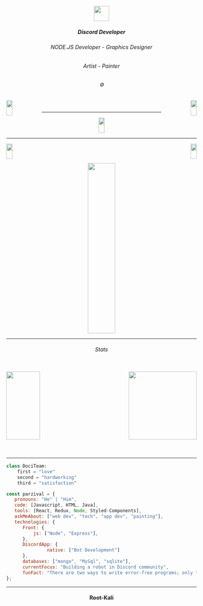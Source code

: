 
<br/>

<div align="center">
<img src="https://media.discordapp.net/attachments/959980033676542023/974131848093523989/MafiaSnake_-_V2.png" align="center" height="40" width="40" />
</div>

##### <div align="center">Discord Developer</div>  

###### <div align="center">NODE.JS Developer - Graphics Designer</div>  

###### <div align="center">Artist - Painter</div>

###### <div align="center"> ⚙️</div>




<div align="left">
<a href="https://youtube.com/channel/UCXbSf-mBetjGSR_Eq7Ajesw"><img src="https://cdn.discordapp.com/attachments/865598508924796978/970638029322604574/youtube.png" align="left" height="40" style="width: 18%" ></a></div>



<div align="right">
<a href="https://aparat.com/p.a.r.z.i.v.a.l/live"><img src="https://cdn.discordapp.com/attachments/865598508924796978/970638029138046976/aparat.png" align="right" height="40" style="width: 18%" ></a></div>
<br/>

----

<div align="center">
<a href="https://instagram.com/parzivalw_"><img src="https://cdn.discordapp.com/attachments/865598508924796978/970638029607829554/instagram.png" align="center" height="40" style="width: 18%" ><a/></div>

----

<div align="left">
<a href="https://discord.gg/kEKgyTjHvN"><img src="https://cdn.discordapp.com/attachments/865598508924796978/970638028945125406/discord.png" align="left" height="40" style="width: 18%" ><a/></div>


<div align="right">
<a href="mailto:abolparzival@gmail.com"><img src="https://cdn.discordapp.com/attachments/865598508924796978/970633694568144927/gmail.png" align="right" height="40" style="width: 18%" ></a></div>
<br/><br/><br/>



<div align="center">
<img src="https://cdn.discordapp.com/attachments/931125155621666836/976436903232561172/IMG_20220518_152034.jpg" align="center" height="450" style="width: 38%" />
</div>


----

###### <div align="center">Stats</div><br/>

<div align="left"><img src="https://github-readme-stats.vercel.app/api?username=parzivalw00&theme=great-gatsby" align="left" height="180" style="width: 42%" /></div>


<div align="right"><img src="https://github-readme-stats.vercel.app/api/top-langs/?username=parzivalw00&theme=great-gatsby" align="center" height="180" right="width: 42%" /></div>
<br/><br/>

----

```py
class DociTeam:
    first = "love"
    second = "hardworking"
    third = "satisfaction"
```

```js
const parzival = {
   pronouns: "He" | "Him",
   code: [Javascript, HTML, Java],
   tools: [React, Redux, Node, Styled-Components],
   askMeAbout: ["web dev", "tech", "app dev", "painting"],
   technologies: {
      Front: {
          js: ["Node", "Express"],
      },
      DiscordApp: {
               native: ["Bot Development"]
      },
      databases: ["mongo", "MySql", "sqlite"],
      currentFocus: "Building a robot in Discord community",
      funFact: "There are two ways to write error-free programs; only the third one works"
};
```

----
#### <div align="center">Root-Kali</div>
